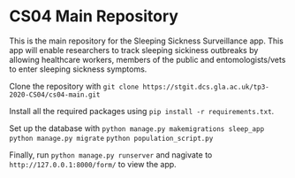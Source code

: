 # CS04 Main Repository

This is the main repository for the Sleeping Sickness Surveillance app. This app will enable researchers to track sleeping sickiness outbreaks by allowing 
healthcare workers, members of the public and entomologists/vets to enter sleeping sickness symptoms.

Clone the repository with `git clone https://stgit.dcs.gla.ac.uk/tp3-2020-CS04/cs04-main.git`

Install all the required packages using `pip install -r requirements.txt`.

Set up the database with `python manage.py makemigrations sleep_app`
                          `python manage.py migrate`
                          `python population_script.py`
                        
Finally, run `python manage.py runserver` and nagivate to `http://127.0.0.1:8000/form/` to view the app.